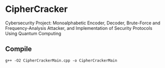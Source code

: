 # CipherCracker
Cybersecurity Project: Monoalphabetic Encoder, Decoder, Brute-Force and Frequency-Analysis Attacker, and Implementation of Security Protocols Using Quantum Computing

## Compile
`g++ -O2 CipherCrackerMain.cpp -o CipherCrackerMain`
